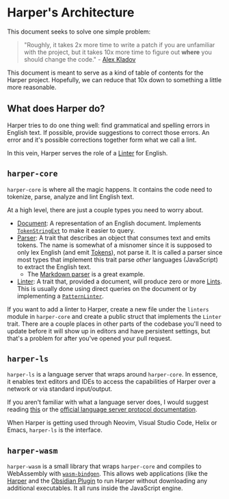 # Harper's Architecture

This document seeks to solve one simple problem:

> "Roughly, it takes 2x more time to write a patch if you are unfamiliar with the project, but it takes 10x more time to figure out **where** you should change the code." - [Alex Kladov](https://matklad.github.io/2021/02/06/ARCHITECTURE.md.html)

This document is meant to serve as a kind of table of contents for the Harper project.
Hopefully, we can reduce that 10x down to something a little more reasonable.

## What does Harper do?

Harper tries to do one thing well: find grammatical and spelling errors in English text.
If possible, provide suggestions to correct those errors.
An error and it's possible corrections together form what we call a lint.

In this vein, Harper serves the role of a [Linter](<https://en.wikipedia.org/wiki/Lint_(software)>) for English.

## `harper-core`

`harper-core` is where all the magic happens.
It contains the code need to tokenize, parse, analyze and lint English text.

At a high level, there are just a couple types you need to worry about.

- [Document](https://docs.rs/harper-core/latest/harper_core/struct.Document.html): A representation of an English document. Implements [`TokenStringExt`](https://docs.rs/harper-core/latest/harper_core/trait.TokenStringExt.html) to make it easier to query.
- [Parser](https://docs.rs/harper-core/latest/harper_core/parsers/trait.Parser.html): A trait that describes an object that consumes text and emits tokens. The name is somewhat of a misnomer since it is supposed to only lex English (and emit [Tokens](https://docs.rs/harper-core/latest/harper_core/struct.Token.html)), not parse it. It is called a parser since most types that implement this trait parse _other_ languages (JavaScript) to extract the English text.
  - The [Markdown parser](https://docs.rs/harper-core/latest/harper_core/parsers/struct.Markdown.html) is a great example.
- [Linter](https://docs.rs/harper-core/latest/harper_core/linting/trait.Linter.html): A trait that, provided a document, will produce zero or more [Lints](https://docs.rs/harper-core/latest/harper_core/linting/struct.Lint.html#). This is usually done using direct queries on the document or by implementing a [`PatternLinter`](https://docs.rs/harper-core/latest/harper_core/linting/trait.PatternLinter.html).

If you want to add a linter to Harper, create a new file under the `linters` module in `harper-core` and create a public struct that implements the `Linter` trait.
There are a couple places in other parts of the codebase you'll need to update before it will show up in editors and have persistent settings, but that's a problem for after you've opened your pull request.

## `harper-ls`

`harper-ls` is a language server that wraps around `harper-core`.
In essence, it enables text editors and IDEs to access the capabilities of Harper over a network or via standard input/output.

If you aren't familiar with what a language server does, I would suggest reading [this](https://tamerlan.dev/an-introduction-to-the-language-server-protocol/) or the [official language server protocol documentation](https://microsoft.github.io/language-server-protocol/).

When Harper is getting used through Neovim, Visual Studio Code, Helix or Emacs, `harper-ls` is the interface.

## `harper-wasm`

`harper-wasm` is a small library that wraps `harper-core` and compiles to WebAssembly with [`wasm-bindgen`](https://github.com/rustwasm/wasm-bindgen).
This allows web applications (like the [Harper](https://writewithharper.com) and the [Obsidian Plugin](https://github.com/elijah-potter/harper-obsidian-plugin) to run Harper without downloading any additional executables. It all runs inside the JavaScript engine.
